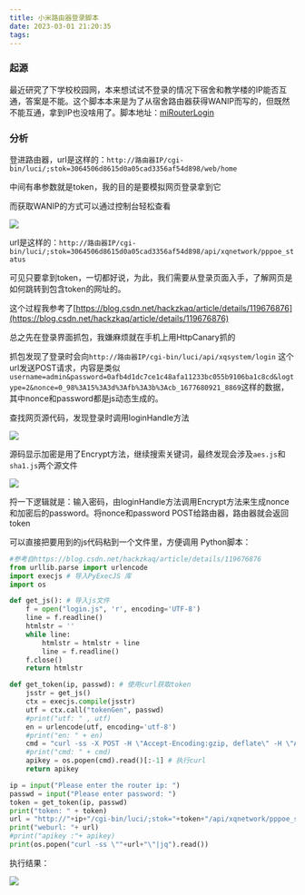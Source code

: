```yaml
---
title: 小米路由器登录脚本
date: 2023-03-01 21:20:35
tags:
---
```


### 起源

最近研究了下学校校园网，本来想试试不登录的情况下宿舍和教学楼的IP能否互通，答案是不能。这个脚本本来是为了从宿舍路由器获得WANIP而写的，但既然不能互通，拿到IP也没啥用了。脚本地址：[miRouterLogin](https://github.com/Hexrotor/miRouterLogin)

### 分析

登进路由器，url是这样的：`http://路由器IP/cgi-bin/luci/;stok=3064506d8615d0a05cad3356af54d898/web/home`

中间有串参数就是token，我的目的是要模拟网页登录拿到它

而获取WANIP的方式可以通过控制台轻松查看

![](https://testingcf.jsdelivr.net/gh/hexrotor/hexrotor.github.io/images/post_imgs/router_pppoe_status.jpg)

url是这样的：`http://路由器IP/cgi-bin/luci/;stok=3064506d8615d0a05cad3356af54d898/api/xqnetwork/pppoe_status`

可见只要拿到token，一切都好说，为此，我们需要从登录页面入手，了解网页是如何跳转到包含token的网址的。

这个过程我参考了[https://blog.csdn.net/hackzkaq/article/details/119676876](https://blog.csdn.net/hackzkaq/article/details/119676876)

总之先在登录界面抓包，我嫌麻烦就在手机上用HttpCanary抓的

抓包发现了登录时会向`http://路由器IP/cgi-bin/luci/api/xqsystem/login` 这个url发送POST请求，内容是类似`username=admin&password=0afb4d1dc7ce1c48afa11233bc055b9106ba1c8cd&logtype=2&nonce=0_98%3A15%3A3d%3Afb%3A3b%3Acb_1677680921_8869`这样的数据，其中nonce和password都是js动态生成的。

查找网页源代码，发现登录时调用loginHandle方法

![](https://testingcf.jsdelivr.net/gh/hexrotor/hexrotor.github.io/images/post_imgs/loginhandle.jpg)

源码显示加密是用了Encrypt方法，继续搜索关键词，最终发现会涉及`aes.js`和`sha1.js`两个源文件

![](https://testingcf.jsdelivr.net/gh/hexrotor/hexrotor.github.io/images/post_imgs/encryptjs.jpg)

捋一下逻辑就是：输入密码，由loginHandle方法调用Encrypt方法来生成nonce和加密后的password。将nonce和password POST给路由器，路由器就会返回token

可以直接把要用到的js代码粘到一个文件里，方便调用
Python脚本：
```Python
#参考自https://blog.csdn.net/hackzkaq/article/details/119676876
from urllib.parse import urlencode
import execjs # 导入PyExecJS 库
import os

def get_js(): # 导入js文件
    f = open("login.js", 'r', encoding='UTF-8')
    line = f.readline()
    htmlstr = ''
    while line:
        htmlstr = htmlstr + line
        line = f.readline()
    f.close()
    return htmlstr

def get_token(ip, passwd): # 使用curl获取token
    jsstr = get_js()
    ctx = execjs.compile(jsstr)
    utf = ctx.call("tokenGen", passwd)
    #print("utf: " , utf)
    en = urlencode(utf, encoding='utf-8')
    #print("en: " + en)
    cmd = "curl -ss -X POST -H \"Accept-Encoding:gzip, deflate\" -H \"Accept-Language:zh-CN,zh;q=0.9,en-US;q=0.8,en;q=0.7\" -H \"Host:192.168.114.1\" -H \"Connection:keep-alive\" -H \"User-Agent:Mozilla/5.0 (Linux; Android 12; 22081212C Build/SKQ1.220303.001; wv) AppleWebKit/537.36 (KHTML, like Gecko) Version/4.0 Chrome/110.0.5481.65 Mobile Safari/537.36\" -H \"Content-Length:126\" -H \"Accept:*/*\" -H \"X-Requested-With:XMLHttpRequest\" -H \"Content-Type:application/x-www-form-urlencoded; charset=UTF-8\" -H \"Origin:http://"+ip+"\" -H \"Referer:http://"+ip+"/cgi-bin/luci/web\" -d \""+en+"\" \"http://"+ip+"/cgi-bin/luci/api/xqsystem/login\"|jq -r \".token\""
    #print("cmd: " + cmd)
    apikey = os.popen(cmd).read()[:-1] # 执行curl
    return apikey

ip = input("Please enter the router ip: ")
passwd = input("Please enter password: ")
token = get_token(ip, passwd)
print("token: " + token)
url = "http://"+ip+"/cgi-bin/luci/;stok="+token+"/api/xqnetwork/pppoe_status"
print("weburl: "+ url)
#print("apikey :"+ apikey)
print(os.popen("curl -ss \""+url+"\"|jq").read())
```

执行结果：

![](https://testingcf.jsdelivr.net/gh/hexrotor/hexrotor.github.io/images/post_imgs/router_script_stdout.jpg)
